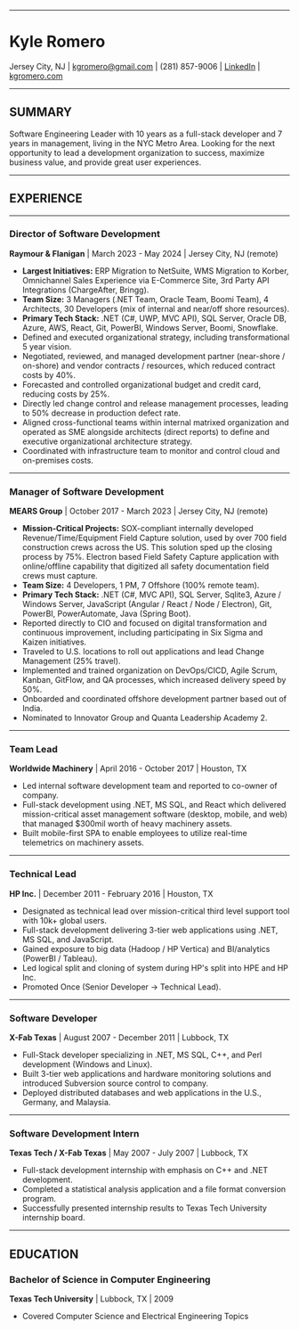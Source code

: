     
---

# Kyle Romero

Jersey City, NJ | kgromero@gmail.com | (281) 857-9006 | [LinkedIn](https://www.linkedin.com/in/kyleromero) | [kgromero.com](https://kgromero.com)

---

## SUMMARY

Software Engineering Leader with 10 years as a full-stack developer and 7 years in management, living in the NYC Metro Area. Looking for the next opportunity to lead a development organization to success, maximize business value, and provide great user experiences.

---

## EXPERIENCE

---

### Director of Software Development
**Raymour & Flanigan** | March 2023 - May 2024 | Jersey City, NJ (remote)

- **Largest Initiatives:** ERP Migration to NetSuite, WMS Migration to Korber, Omnichannel Sales Experience via E-Commerce Site, 3rd Party API Integrations (ChargeAfter, Bringg).
- **Team Size:** 3 Managers (.NET Team, Oracle Team, Boomi Team), 4 Architects, 30 Developers (mix of internal and near/off shore resources).
- **Primary Tech Stack:** .NET (C#, UWP, MVC API), SQL Server, Oracle DB, Azure, AWS, React, Git, PowerBI, Windows Server, Boomi, Snowflake.
- Defined and executed organizational strategy, including transformational 5 year vision.
- Negotiated, reviewed, and managed development partner (near-shore / on-shore) and vendor contracts / resources, which reduced contract costs by 40%.
- Forecasted and controlled organizational budget and credit card, reducing costs by 25%.
- Directly led change control and release management processes, leading to 50% decrease in production defect rate.
- Aligned cross-functional teams within internal matrixed organization and operated as SME alongside architects (direct reports) to define and executive organizational architecture strategy.
- Coordinated with infrastructure team to monitor and control cloud and on-premises costs.

---

### Manager of Software Development
**MEARS Group** | October 2017 - March 2023 | Jersey City, NJ (remote)

- **Mission-Critical Projects:** SOX-compliant internally developed Revenue/Time/Equipment Field Capture solution, used by over 700 field construction crews across the US. This solution sped up the closing process by 75%. Electron based Field Safety Capture application with online/offline capability that digitized all safety documentation field crews must capture.
- **Team Size:** 4 Developers, 1 PM, 7 Offshore (100% remote team).
- **Primary Tech Stack:** .NET (C#, MVC API), SQL Server, Sqlite3, Azure / Windows Server, JavaScript (Angular / React / Node / Electron), Git, PowerBI, PowerAutomate, Java (Spring Boot).
- Reported directly to CIO and focused on digital transformation and continuous improvement, including participating in Six Sigma and Kaizen initiatives.
- Traveled to U.S. locations to roll out applications and lead Change Management (25% travel).
- Implemented and trained organization on DevOps/CICD, Agile Scrum, Kanban, GitFlow, and QA processes, which increased delivery speed by 50%.
- Onboarded and coordinated offshore development partner based out of India.
- Nominated to Innovator Group and Quanta Leadership Academy 2.

---

### Team Lead
**Worldwide Machinery** | April 2016 - October 2017 | Houston, TX

- Led internal software development team and reported to co-owner of company.
- Full-stack development using .NET, MS SQL, and React which delivered mission-critical asset management software (desktop, mobile, and web) that managed $300mil worth of heavy machinery assets.
- Built mobile-first SPA to enable employees to utilize real-time telemetrics on machinery assets.

---

### Technical Lead
**HP Inc.** | December 2011 - February 2016 | Houston, TX

- Designated as technical lead over mission-critical third level support tool with 10k+ global users.
- Full-stack development delivering 3-tier web applications using .NET, MS SQL, and JavaScript.
- Gained exposure to big data (Hadoop / HP Vertica) and BI/analytics (PowerBI / Tableau).
- Led logical split and cloning of system during HP's split into HPE and HP Inc.
- Promoted Once (Senior Developer → Technical Lead).

---

### Software Developer
**X-Fab Texas** | August 2007 - December 2011 | Lubbock, TX

- Full-Stack developer specializing in .NET, MS SQL, C++, and Perl development (Windows and Linux).
- Built 3-tier web applications and hardware monitoring solutions and introduced Subversion source control to company.
- Deployed distributed databases and web applications in the U.S., Germany, and Malaysia.

---

### Software Development Intern
**Texas Tech / X-Fab Texas** | May 2007 - July 2007 | Lubbock, TX

- Full-stack development internship with emphasis on C++ and .NET development.
- Completed a statistical analysis application and a file format conversion program.
- Successfully presented internship results to Texas Tech University internship board.

---

## EDUCATION

### Bachelor of Science in Computer Engineering
**Texas Tech University** | Lubbock, TX | 2009

- Covered Computer Science and Electrical Engineering Topics